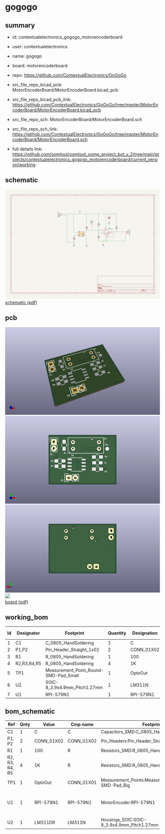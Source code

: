 # gogogo
 
## summary 
* id: contextualelectronics_gogogo_motorencoderboard
* user: contextualelectronics
* name: gogogo
* board: motorencoderboard
* repo: https://github.com/ContextualElectronics/GoGoGo
* src_file_repo_kicad_pcb: MotorEncoderBoard/MotorEncoderBoard.kicad_pcb
* src_file_repo_kicad_pcb_link: https://github.com/ContextualElectronics/GoGoGo/tree/master/MotorEncoderBoard/MotorEncoderBoard.kicad_pcb


* src_file_repo_sch: MotorEncoderBoard/MotorEncoderBoard.sch
* src_file_repo_sch_link: https://github.com/ContextualElectronics/GoGoGo/tree/master/MotorEncoderBoard/MotorEncoderBoard.sch
* full details link: https://github.com/oomlout/oomlout_oomp_project_bot_v_2/tree/main/projects/contextualelectronics_gogogo_motorencoderboard/current_version/working  

## schematic  
![](working_schematic_600.png)  
[schematic (pdf)](working_schematic.pdf)  

## pcb  
![](working_3d_600.png) 
![](working_3d_front_600.png)  
![](working_3d_back_600.png)  
![](working_600.png)  
[board (pdf)](working.pdf)  

## working_bom
| Id | Designator | Footprint | Quantity | Designation | Supplier and ref |  | None | 
| --- | --- | --- | --- | --- | --- | --- | --- | 
| 1 | C1 | C_0805_HandSoldering | 1 | C |  |  | [''] | 
| 2 | P1,P2 | Pin_Header_Straight_1x02 | 2 | CONN_01X02 |  |  | [''] | 
| 3 | R1 | R_0805_HandSoldering | 1 | 100 |  |  | [''] | 
| 4 | R2,R3,R4,R5 | R_0805_HandSoldering | 4 | 1K |  |  | [''] | 
| 5 | TP1 | Measurement_Point_Round-SMD-Pad_Small | 1 | OptoOut |  |  | [''] | 
| 6 | U2 | SOIC-8_3.9x4.9mm_Pitch1.27mm | 1 | LM311N |  |  | [''] | 
| 7 | U1 | RPI-579N1 | 1 | RPI-579N1 |  |  | [''] | 


## bom_schematic
| Ref | Qnty | Value | Cmp name | Footprint | Description | Vendor | DNP | 
| --- | --- | --- | --- | --- | --- | --- | --- | 
| C1 | 1 | C | C | Capacitors_SMD:C_0805_HandSoldering |  |  |  | 
| P1, P2 | 2 | CONN_01X02 | CONN_01X02 | Pin_Headers:Pin_Header_Straight_1x02 |  |  |  | 
| R1 | 1 | 100 | R | Resistors_SMD:R_0805_HandSoldering |  |  |  | 
| R2, R3, R4, R5 | 4 | 1K | R | Resistors_SMD:R_0805_HandSoldering |  |  |  | 
| TP1 | 1 | OptoOut | CONN_01X01 | Measurement_Points:Measurement_Point_Round-SMD-Pad_Big |  |  |  | 
| U1 | 1 | RPI-579N1 | RPI-579N1 | MotorEncoder:RPI-579N1 | LTV-817, DIP-4, DC Optocoupler, Vce 35V, CTR 50% |  |  | 
| U2 | 1 | LM311DR | LM311N | Housings_SOIC:SOIC-8_3.9x4.9mm_Pitch1.27mm |  |  |  | 



